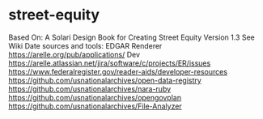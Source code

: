 # street-equity
Based On: A Solari Design Book for Creating Street Equity Version 1.3
See Wiki
Date sources and tools:
EDGAR Renderer
https://arelle.org/pub/applications/
Dev https://arelle.atlassian.net/jira/software/c/projects/ER/issues
https://www.federalregister.gov/reader-aids/developer-resources
https://github.com/usnationalarchives/open-data-registry
https://github.com/usnationalarchives/nara-ruby
https://github.com/usnationalarchives/opengovplan
https://github.com/usnationalarchives/File-Analyzer
